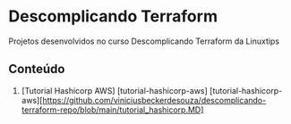 # Descomplicando Terraform
Projetos desenvolvidos no curso Descomplicando Terraform da Linuxtips

## Conteúdo

1. [Tutorial Hashicorp AWS] [tutorial-hashicorp-aws]
[tutorial-hashicorp-aws][https://github.com/viniciusbeckerdesouza/descomplicando-terraform-repo/blob/main/tutorial_hashicorp.MD]

